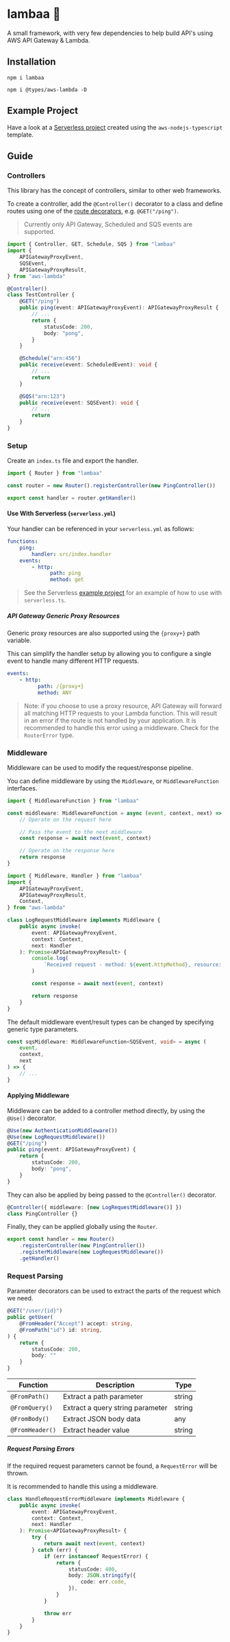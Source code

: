# lambaa 🐑

A small framework, with very few dependencies to help build API's using AWS API Gateway & Lambda.

## Installation

```
npm i lambaa
```

```
npm i @types/aws-lambda -D
```

## Example Project

Have a look at a [Serverless project](examples/serverless) created using the `aws-nodejs-typescript` template.

## Guide

### Controllers

This library has the concept of controllers, similar to other web frameworks.

To create a controller, add the `@Controller()` decorator to a class and define routes using one of the [route decorators](src/decorators/Route.ts), e.g. `@GET("/ping")`.

> Currently only API Gateway, Scheduled and SQS events are supported.

```typescript
import { Controller, GET, Schedule, SQS } from "lambaa"
import {
    APIGatewayProxyEvent,
    SQSEvent,
    APIGatewayProxyResult,
} from "aws-lambda"

@Controller()
class TestController {
    @GET("/ping")
    public ping(event: APIGatewayProxyEvent): APIGatewayProxyResult {
        // ...
        return {
            statusCode: 200,
            body: "pong",
        }
    }

    @Schedule("arn:456")
    public receive(event: ScheduledEvent): void {
        // ...
        return
    }

    @SQS("arn:123")
    public receive(event: SQSEvent): void {
        // ...
        return
    }
}
```

### Setup

Create an `index.ts` file and export the handler.

```typescript
import { Router } from "lambaa"

const router = new Router().registerController(new PingController())

export const handler = router.getHandler()
```

#### Use With Serverless (`serverless.yml`)

Your handler can be referenced in your `serverless.yml` as follows:

```yml
functions:
    ping:
        handler: src/index.handler
    events:
        - http:
              path: ping
              method: get
```

> See the Serverless [example project](examples/serverless) for an example of how to use with `serverless.ts`.

##### API Gateway Generic Proxy Resources

Generic proxy resources are also supported using the `{proxy+}` path variable.

This can simplify the handler setup by allowing you to configure a single event to handle many different HTTP requests.

```yml
events:
    - http:
          path: /{proxy+}
          method: ANY
```

> Note: if you choose to use a proxy resource, API Gateway will forward all matching HTTP requests to your Lambda function. This will result in an error if the route is not handled by your application. It is recommended to handle this error using a middleware. Check for the `RouterError` type.

### Middleware

Middleware can be used to modify the request/response pipeline.

You can define middleware by using the `Middleware`, or `MiddlewareFunction` interfaces.

```typescript
import { MiddlewareFunction } from "lambaa"

const middleware: MiddlewareFunction = async (event, context, next) => {
    // Operate on the request here

    // Pass the event to the next middleware
    const response = await next(event, context)

    // Operate on the response here
    return response
}
```

```typescript
import { Middleware, Handler } from "lambaa"
import {
    APIGatewayProxyEvent,
    APIGatewayProxyResult,
    Context,
} from "aws-lambda"

class LogRequestMiddleware implements Middleware {
    public async invoke(
        event: APIGatewayProxyEvent,
        context: Context,
        next: Handler
    ): Promise<APIGatewayProxyResult> {
        console.log(
            `Received request - method: ${event.httpMethod}, resource: ${event.resource}`
        )

        const response = await next(event, context)

        return response
    }
}
```

The default middleware event/result types can be changed by specifying generic type parameters.

```typescript
const sqsMiddleware: MiddlewareFunction<SQSEvent, void> = async (
    event,
    context,
    next
) => {
    // ...
}
```

#### Applying Middleware

Middleware can be added to a controller method directly, by using the `@Use()` decorator.

```typescript
@Use(new AuthenticationMiddleware())
@Use(new LogRequestMiddleware())
@GET("/ping")
public ping(event: APIGatewayProxyEvent) {
    return {
        statusCode: 200,
        body: "pong",
    }
}
```

They can also be applied by being passed to the `@Controller()` decorator.

```typescript
@Controller({ middleware: [new LogRequestMiddleware()] })
class PingController {}
```

Finally, they can be applied globally using the `Router`.

```typescript
export const handler = new Router()
    .registerController(new PingController())
    .registerMiddleware(new LogRequestMiddleware())
    .getHandler()
```

### Request Parsing

Parameter decorators can be used to extract the parts of the request which we need.

```typescript
@GET("/user/{id}")
public getUser(
    @FromHeader("Accept") accept: string,
    @FromPath("id") id: string,
) {
    return {
        statusCode: 200,
        body: ""
    }
}
```

| Function        | Description                      | Type   |
| --------------- | -------------------------------- | ------ |
| `@FromPath()`   | Extract a path parameter         | string |
| `@FromQuery()`  | Extract a query string parameter | string |
| `@FromBody()`   | Extract JSON body data           | any    |
| `@FromHeader()` | Extract header value             | string |

##### Request Parsing Errors

If the required request parameters cannot be found, a `RequestError` will be thrown.

It is recommended to handle this using a middleware.

```typescript
class HandleRequestErrorMiddleware implements Middleware {
    public async invoke(
        event: APIGatewayProxyEvent,
        context: Context,
        next: Handler
    ): Promise<APIGatewayProxyResult> {
        try {
            return await next(event, context)
        } catch (err) {
            if (err instanceof RequestError) {
                return {
                    statusCode: 400,
                    body: JSON.stringify({
                        code: err.code,
                    }),
                }
            }

            throw err
        }
    }
}
```
